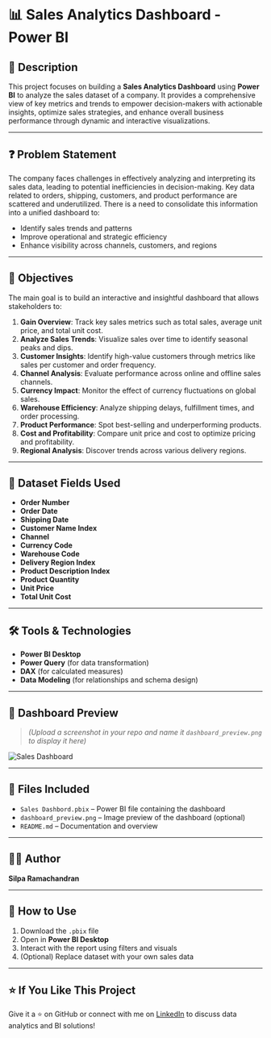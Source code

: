 # 📊 Sales Analytics Dashboard - Power BI

## 📝 Description

This project focuses on building a **Sales Analytics Dashboard** using **Power BI** to analyze the sales dataset of a company. It provides a comprehensive view of key metrics and trends to empower decision-makers with actionable insights, optimize sales strategies, and enhance overall business performance through dynamic and interactive visualizations.

---

## ❓ Problem Statement

The company faces challenges in effectively analyzing and interpreting its sales data, leading to potential inefficiencies in decision-making. Key data related to orders, shipping, customers, and product performance are scattered and underutilized. There is a need to consolidate this information into a unified dashboard to:

- Identify sales trends and patterns
- Improve operational and strategic efficiency
- Enhance visibility across channels, customers, and regions

---

## 🎯 Objectives

The main goal is to build an interactive and insightful dashboard that allows stakeholders to:

1. **Gain Overview**: Track key sales metrics such as total sales, average unit price, and total unit cost.
2. **Analyze Sales Trends**: Visualize sales over time to identify seasonal peaks and dips.
3. **Customer Insights**: Identify high-value customers through metrics like sales per customer and order frequency.
4. **Channel Analysis**: Evaluate performance across online and offline sales channels.
5. **Currency Impact**: Monitor the effect of currency fluctuations on global sales.
6. **Warehouse Efficiency**: Analyze shipping delays, fulfillment times, and order processing.
7. **Product Performance**: Spot best-selling and underperforming products.
8. **Cost and Profitability**: Compare unit price and cost to optimize pricing and profitability.
9. **Regional Analysis**: Discover trends across various delivery regions.

---

## 🧾 Dataset Fields Used

- **Order Number**
- **Order Date**
- **Shipping Date**
- **Customer Name Index**
- **Channel**
- **Currency Code**
- **Warehouse Code**
- **Delivery Region Index**
- **Product Description Index**
- **Product Quantity**
- **Unit Price**
- **Total Unit Cost**

---

## 🛠️ Tools & Technologies

- **Power BI Desktop**
- **Power Query** (for data transformation)
- **DAX** (for calculated measures)
- **Data Modeling** (for relationships and schema design)

---

## 📸 Dashboard Preview

> _(Upload a screenshot in your repo and name it `dashboard_preview.png` to display it here)_

![Sales Dashboard](dashboard_preview.png)

---

## 📂 Files Included

- `Sales Dashbord.pbix` – Power BI file containing the dashboard
- `dashboard_preview.png` – Image preview of the dashboard (optional)
- `README.md` – Documentation and overview

---

## 👩‍💻 Author

**Silpa Ramachandran**

---

## 🚀 How to Use

1. Download the `.pbix` file
2. Open in **Power BI Desktop**
3. Interact with the report using filters and visuals
4. (Optional) Replace dataset with your own sales data

---

## ⭐ If You Like This Project

Give it a ⭐ on GitHub or connect with me on [LinkedIn](https://linkedin.com) to discuss data analytics and BI solutions!

